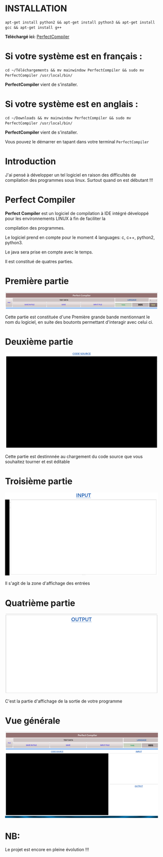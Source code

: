 # INSTALLATION

`apt-get install python2 && apt-get install python3 && apt-get install gcc && apt-get install g++`


**Téléchargé ici:** [PerfectCompiler](https://github.com/parfaittolefo/QT-Project/raw/main/PerfectCompiler/build-mainwindow-Desktop_Qt_5_12_12_GCC_64bit-Debug/mainwindow)

# Si votre système est en français :

`cd ~/Téléchargements && mv mainwindow PerfectCompiler && sudo mv PerfectCompiler /usr/local/bin/`

**PerfectCompiler** vient de s'installer.

# Si votre système est en anglais :

`cd ~/Downloads && mv mainwindow PerfectCompiler && sudo mv PerfectCompiler /usr/local/bin/`

**PerfectCompiler** vient de s'installer.

Vous pouvez le démarrer en tapant dans votre terminal `PerfectCompiler`



# Introduction

J'ai pensé à développer un tel logiciel en raison des difficultés de compilation des programmes sous linux. Surtout quand on est débutant !!!

# Perfect Compiler 

**Perfect Compiler** est un logiciel de compilation à IDE intégré développé pour les environnements LINUX à fin de faciliter la

compilation des programmes.

Le logiciel prend en compte pour le moment 4 languages: c, c++, python2, python3.

Le java sera prise en compte avec le temps.

Il est constitué de quatres parties.

# Première partie

<img src='img/01.png'>

Cette partie est constituée d'une Première grande bande mentionnant le nom du logiciel, en suite des boutonts permettant d'interagir avec celui ci.

# Deuxième partie

<img src='img/2.png'>

Cette partie est destinnnée au chargement du code source que vous souhaitez tourner et est éditable


# Troisième partie

<img src='img/3.png'>

Il s'agit de la zone d'affichage des entrées

# Quatrième partie


<img src='img/4.png'>


C'est la partie d'affichage de la sortie de votre programme 

# Vue générale


<img src='img/05.png'>


# NB:

Le projet est encore en pleine évolution !!!
